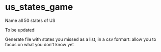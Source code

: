 # us_states_game
Name all 50 states of US


To be updated


Generate file with states you missed as a list, in a csv formart: allow you to focus on what you don't know yet
